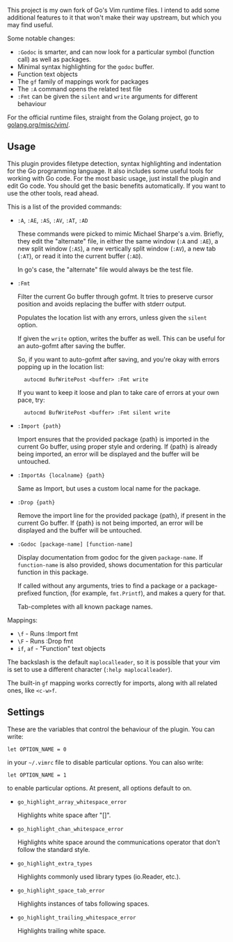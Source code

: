 This project is my own fork of Go's Vim runtime files. I intend to add some
additional features to it that won't make their way upstream, but which you
may find useful.

Some notable changes:

- `:Godoc` is smarter, and can now look for a particular symbol (function call)
  as well as packages.
- Minimal syntax highlighting for the `godoc` buffer.
- Function text objects
- The `gf` family of mappings work for packages
- The `:A` command opens the related test file
- `:Fmt` can be given the `silent` and `write` arguments for different behaviour

For the official runtime files, straight from the Golang project, go to
[golang.org/misc/vim/](http://golang.org/misc/vim/).

## Usage

This plugin provides filetype detection, syntax highlighting and indentation
for the Go programming language. It also includes some useful tools for
working with Go code. For the most basic usage, just install the plugin and
edit Go code. You should get the basic benefits automatically. If you want to
use the other tools, read ahead.

This is a list of the provided commands:
- `:A`, `:AE`, `:AS`, `:AV`, `:AT`, `:AD`

  These commands were picked to mimic Michael Sharpe's a.vim. Briefly, they
  edit the "alternate" file, in either the same window (`:A` and `:AE`), a
  new split window (`:AS`), a new vertically split window (`:AV`), a new tab
  (`:AT`), or read it into the current buffer (`:AD`).

  In go's case, the "alternate" file would always be the test file.

- `:Fmt`

  Filter the current Go buffer through gofmt. It tries to preserve cursor
  position and avoids replacing the buffer with stderr output.

  Populates the location list with any errors, unless given the `silent` option.

  If given the `write` option, writes the buffer as well. This can be useful
  for an auto-gofmt after saving the buffer.

  So, if you want to auto-gofmt after saving, and you're okay with errors
  popping up in the location list:

        autocmd BufWritePost <buffer> :Fmt write

  If you want to keep it loose and plan to take care of errors at your own
  pace, try:

        autocmd BufWritePost <buffer> :Fmt silent write

- `:Import {path}`

  Import ensures that the provided package {path} is imported in the current
  Go buffer, using proper style and ordering. If {path} is already being
  imported, an error will be displayed and the buffer will be untouched.

- `:ImportAs {localname} {path}`

  Same as Import, but uses a custom local name for the package.

- `:Drop {path}`

  Remove the import line for the provided package {path}, if present in the
  current Go buffer.  If {path} is not being imported, an error will be
  displayed and the buffer will be untouched.

- `:Godoc [package-name] [function-name]`

  Display documentation from godoc for the given `package-name`. If
  `function-name` is also provided, shows documentation for this particular
  function in this package.

  If called without any arguments, tries to find a package or a
  package-prefixed function, (for example, `fmt.Printf`), and makes a query
  for that.

  Tab-completes with all known package names.

Mappings:

- `\f` -  Runs :Import fmt
- `\F` -  Runs :Drop fmt
- `if`, `af` - "Function" text objects

The backslash is the default `maplocalleader`, so it is possible that your vim
is set to use a different character (`:help maplocalleader`).

The built-in `gf` mapping works correctly for imports, along with all related
ones, like `<c-w>f`.

## Settings

These are the variables that control the behaviour of the plugin. You can
write:

``` vim
let OPTION_NAME = 0
```

in your `~/.vimrc` file to disable particular options. You can also write:

``` vim
let OPTION_NAME = 1
```

to enable particular options. At present, all options default to on.

- `go_highlight_array_whitespace_error`

    Highlights white space after "[]".

- `go_highlight_chan_whitespace_error`

    Highlights white space around the communications operator that don't follow
    the standard style.

- `go_highlight_extra_types`

    Highlights commonly used library types (io.Reader, etc.).

- `go_highlight_space_tab_error`

    Highlights instances of tabs following spaces.

- `go_highlight_trailing_whitespace_error`

    Highlights trailing white space.
